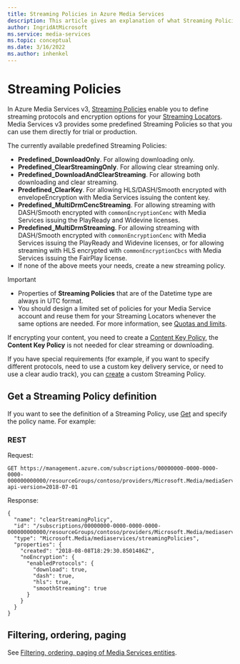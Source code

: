 ```yaml
---
title: Streaming Policies in Azure Media Services
description: This article gives an explanation of what Streaming Policies are, and how they are used by Azure Media Services.
author: IngridAtMicrosoft
ms.service: media-services
ms.topic: conceptual
ms.date: 3/16/2022
ms.author: inhenkel
---
```


# Streaming Policies

In Azure Media Services v3, [Streaming Policies](/rest/api/media/streamingpolicies) enable you to define streaming protocols and encryption options for your [Streaming Locators](stream-streaming-locators-concept.md). Media Services v3 provides some predefined Streaming Policies so that you can use them directly for trial or production.

The currently available predefined Streaming Policies:

- **Predefined_DownloadOnly**. For allowing downloading only.
- **Predefined_ClearStreamingOnly**. For allowing clear streaming only.
- **Predefined_DownloadAndClearStreaming**. For allowing both downloading and clear streaming.
- **Predefined_ClearKey**. For allowing HLS/DASH/Smooth encrypted with envelopeEncryption with Media Services issuing the content key.
- **Predefined_MultiDrmCencStreaming**. For allowing streaming with DASH/Smooth encrypted with `commonEncryptionCenc` with Media Services issuing the PlayReady and Widevine licenses.
- **Predefined_MultiDrmStreaming**. For allowing streaming with DASH/Smooth encrypted with `commonEncryptionCenc` with Media Services issuing the PlayReady and Widevine licenses, or for allowing streaming with HLS encrypted with `commonEncryptionCbcs` with Media Services issuing the FairPlay license.
- If none of the above meets your needs, create a new streaming policy.

> [!IMPORTANT]
> - Properties of **Streaming Policies** that are of the Datetime type are always in UTC format.
> - You should design a limited set of policies for your Media Service account and reuse them for your Streaming Locators whenever the same options are needed. For more information, see [Quotas and limits](limits-quotas-constraints-reference.md).


If encrypting your content, you need to create a [Content Key Policy](drm-content-key-policy-concept.md), the **Content Key Policy** is not needed for clear streaming or downloading.

If you have special requirements (for example, if you want to specify different protocols, need to use a custom key delivery service, or need to use a clear audio track), you can [create](/rest/api/media/streamingpolicies/create) a custom Streaming Policy.

## Get a Streaming Policy definition

If you want to see the definition of a Streaming Policy, use [Get](/rest/api/media/streamingpolicies/get) and specify the policy name. For example:

### REST

Request:

```
GET https://management.azure.com/subscriptions/00000000-0000-0000-0000-000000000000/resourceGroups/contoso/providers/Microsoft.Media/mediaServices/contosomedia/streamingPolicies/clearStreamingPolicy?api-version=2018-07-01
```

Response:

```
{
  "name": "clearStreamingPolicy",
  "id": "/subscriptions/00000000-0000-0000-0000-000000000000/resourceGroups/contoso/providers/Microsoft.Media/mediaservices/contosomedia/streamingPolicies/clearStreamingPolicy",
  "type": "Microsoft.Media/mediaservices/streamingPolicies",
  "properties": {
    "created": "2018-08-08T18:29:30.8501486Z",
    "noEncryption": {
      "enabledProtocols": {
        "download": true,
        "dash": true,
        "hls": true,
        "smoothStreaming": true
      }
    }
  }
}
```

## Filtering, ordering, paging

See [Filtering, ordering, paging of Media Services entities](filter-order-page-entities-how-to.md).
